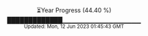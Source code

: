 <p align="center">
⏳Year Progress (44.40 %) <br>
█████████████▁▁▁▁▁▁▁▁▁▁▁▁▁▁▁▁▁ <br>
<sub>Updated: Mon, 12 Jun 2023 01:45:43 GMT</sub>
</p>

